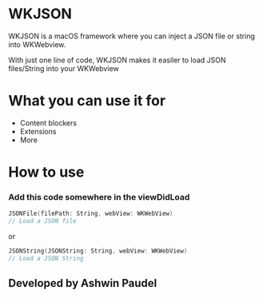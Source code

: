 # WKJSON
WKJSON is a macOS framework where you can inject a JSON file or string into WKWebview.

With just one line of code, WKJSON makes it easiler to load JSON files/String into your WKWebview

# What you can use it for
- Content blockers
- Extensions
- More
# How to use
### Add this code somewhere in the viewDidLoad

```Swift
JSONFile(filePath: String, webView: WKWebView)
// Load a JSON file
```

or 
```Swift
JSONString(JSONString: String, webView: WKWebView)
// Load a JSON String
```

## Developed by Ashwin Paudel
